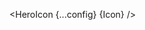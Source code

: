<script lang="ts">
  import { Icon as HeroIcon } from 'svelte-heros-v2';
  import { type Component } from 'svelte';
  const config: { size: string, color: string; ariaLabel: string, class: string } = {
    size: "50",
    color: "#44ff88",
    ariaLabel: "my custom icon",
    class: "mx-4"
  };
  interface Props {
    Icon: Component
  }

  let { Icon }: Props = $props();
</script>
<HeroIcon {...config} {Icon} />
